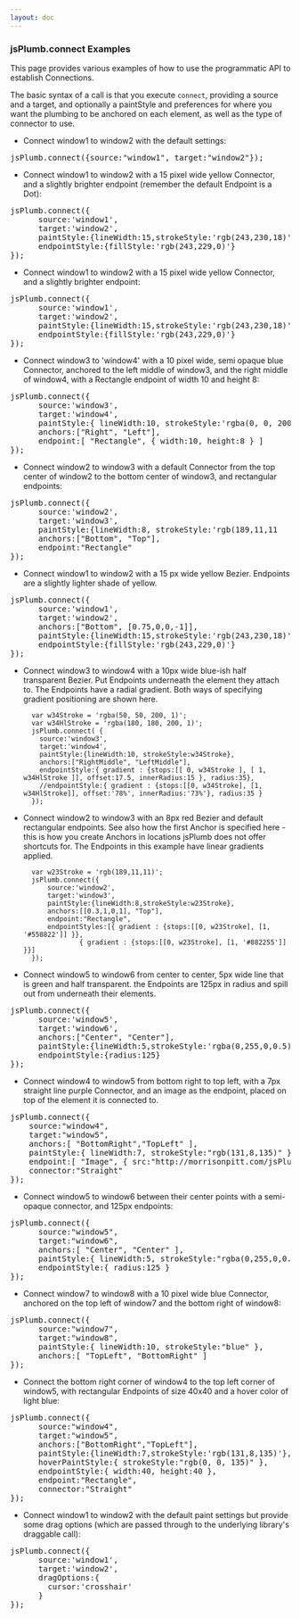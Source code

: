 ```yaml
---
layout: doc
---
```


### jsPlumb.connect Examples
This page provides various examples of how to use the programmatic API to establish Connections. 

The basic syntax of a call is that you execute `connect`, providing a source and a target, and optionally a paintStyle and preferences for where you want the plumbing to be anchored on each element, as well as the type of connector to use. 

- Connect window1 to window2 with the default settings:
<pre>
jsPlumb.connect({source:"window1", target:"window2"});
</pre>

- Connect window1 to window2 with a 15 pixel wide yellow Connector, and a slightly brighter endpoint (remember the default Endpoint is a Dot):
<pre>
jsPlumb.connect({
      source:'window1',
      target:'window2',
      paintStyle:{lineWidth:15,strokeStyle:'rgb(243,230,18)'},
      endpointStyle:{fillStyle:'rgb(243,229,0)'}
});
</pre>
- Connect window1 to window2 with a 15 pixel wide yellow Connector, and a slightly brighter endpoint:
<pre>
jsPlumb.connect({
	  source:'window1',
	  target:'window2',
	  paintStyle:{lineWidth:15,strokeStyle:'rgb(243,230,18)'},
	  endpointStyle:{fillStyle:'rgb(243,229,0)'}
});
</pre>
- Connect window3 to 'window4' with a 10 pixel wide, semi opaque blue Connector, anchored to the left middle of window3, and the right middle of window4, with a Rectangle endpoint of width 10 and height 8:
<pre>
jsPlumb.connect({
	  source:'window3',
	  target:'window4',
	  paintStyle:{ lineWidth:10, strokeStyle:'rgba(0, 0, 200, 0.5)' },
	  anchors:["Right", "Left"],
	  endpoint:[ "Rectangle", { width:10, height:8 } ]
});
</pre>
- Connect window2 to window3 with a default Connector from the top center of window2 to the bottom center of window3, and rectangular endpoints:
<pre>
jsPlumb.connect({
      source:'window2',
      target:'window3',
      paintStyle:{lineWidth:8, strokeStyle:'rgb(189,11,11    )'},
      anchors:["Bottom", "Top"],
      endpoint:"Rectangle"
});
</pre>

- Connect window1 to window2 with a 15 px wide yellow Bezier. Endpoints are a slightly lighter shade of yellow.
<pre>
jsPlumb.connect({
	  source:'window1',
	  target:'window2',
	  anchors:["Bottom", [0.75,0,0,-1]],
	  paintStyle:{lineWidth:15,strokeStyle:'rgb(243,230,18)'},
	  endpointStyle:{fillStyle:'rgb(243,229,0)'}
});
</pre>

- Connect window3 to window4 with a 10px wide blue-ish half transparent Bezier. Put Endpoints underneath the element they attach to.  The Endpoints have a radial gradient. Both ways of specifying gradient positioning are shown here.

        var w34Stroke = 'rgba(50, 50, 200, 1)';
        var w34HlStroke = 'rgba(180, 180, 200, 1)';
        jsPlumb.connect( {
      	  source:'window3',
      	  target:'window4',
          paintStyle:{lineWidth:10, strokeStyle:w34Stroke},
          anchors:["RightMiddle", "LeftMiddle"],
          endpointStyle:{ gradient : {stops:[[ 0, w34Stroke ], [ 1, w34HlStroke ]], offset:17.5, innerRadius:15 }, radius:35},
          //endpointStyle:{ gradient : {stops:[[0, w34Stroke], [1, w34HlStroke]], offset:'78%', innerRadius:'73%'}, radius:35 }
        });


- Connect window2 to window3 with an 8px red Bezier and default rectangular endpoints.  See also how the first Anchor is specified here - this is how you create Anchors in locations jsPlumb does not offer shortcuts for.  The Endpoints in this example have linear gradients applied.

        var w23Stroke = 'rgb(189,11,11)';
        jsPlumb.connect({
	        source:'window2',
	        target:'window3',
            paintStyle:{lineWidth:8,strokeStyle:w23Stroke},
      	    anchors:[[0.3,1,0,1], "Top"],
      	    endpoint:"Rectangle",
      	    endpointStyles:[{ gradient : {stops:[[0, w23Stroke], [1, '#558822']] }},
       				{ gradient : {stops:[[0, w23Stroke], [1, '#882255']] }}]
        });


- Connect window5 to window6 from center to center, 5px wide line that is green and half transparent. the Endpoints are 125px in radius and spill out from underneath their elements.
<pre>
jsPlumb.connect({
	  source:'window5',
	  target:'window6',
	  anchors:["Center", "Center"],
	  paintStyle:{lineWidth:5,strokeStyle:'rgba(0,255,0,0.5)'},
      endpointStyle:{radius:125}
});
</pre>

- Connect window4 to window5 from bottom right to top left, with a 7px straight line purple Connector, and an image as the endpoint,
placed on top of the element it is connected to.
<pre>
jsPlumb.connect({
	source:"window4",
	target:"window5",
	anchors:[ "BottomRight","TopLeft" ],
	paintStyle:{ lineWidth:7, strokeStyle:"rgb(131,8,135)" },
	endpoint:[ "Image", { src:"http://morrisonpitt.com/jsPlumb/img/endpointTest1.png" } ],
	connector:"Straight"
});
</pre>
- Connect window5 to window6 between their center points with a semi-opaque connector, and 125px endpoints:
<pre>
jsPlumb.connect({
      source:"window5",
	  target:"window6",
	  anchors:[ "Center", "Center" ],
	  paintStyle:{ lineWidth:5, strokeStyle:"rgba(0,255,0,0.5)" },
	  endpointStyle:{ radius:125 }
});
</pre>

- Connect window7 to window8 with a 10 pixel wide blue Connector, anchored on the top left of window7 and the bottom right of window8:
<pre>
jsPlumb.connect({
      source:"window7",
	  target:"window8",
	  paintStyle:{ lineWidth:10, strokeStyle:"blue" },
	  anchors:[ "TopLeft", "BottomRight" ]
});
</pre>

- Connect the bottom right corner of window4 to the top left corner of window5, with rectangular Endpoints of size 40x40 and a hover color of light blue:
<pre>
jsPlumb.connect({
	  source:"window4",
	  target:"window5",
	  anchors:["BottomRight","TopLeft"],
	  paintStyle:{lineWidth:7,strokeStyle:'rgb(131,8,135)'},
	  hoverPaintStyle:{ strokeStyle:"rgb(0, 0, 135)" },
	  endpointStyle:{ width:40, height:40 },
	  endpoint:"Rectangle",
	  connector:"Straight"
});
</pre>
- Connect window1 to window2 with the default paint settings but provide some drag options (which are passed through to the underlying library's draggable call):
<pre>
jsPlumb.connect({
      source:'window1', 
      target:'window2',
      dragOptions:{
        cursor:'crosshair'
      }
});
</pre>
